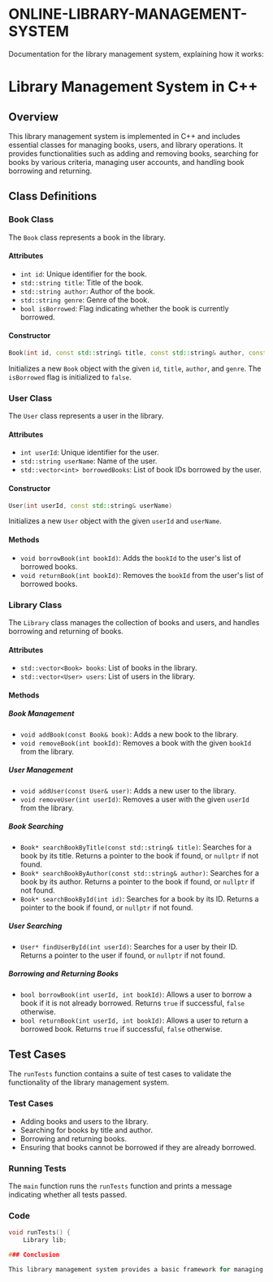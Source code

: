 # ONLINE-LIBRARY-MANAGEMENT-SYSTEM
Documentation for the library management system, explaining how it works:

# Library Management System in C++

## Overview

This library management system is implemented in C++ and includes essential classes for managing books, users, and library operations. It provides functionalities such as adding and removing books, searching for books by various criteria, managing user accounts, and handling book borrowing and returning.

## Class Definitions

### Book Class
The `Book` class represents a book in the library.

#### Attributes
- `int id`: Unique identifier for the book.
- `std::string title`: Title of the book.
- `std::string author`: Author of the book.
- `std::string genre`: Genre of the book.
- `bool isBorrowed`: Flag indicating whether the book is currently borrowed.

#### Constructor
```cpp
Book(int id, const std::string& title, const std::string& author, const std::string& genre)
```
Initializes a new `Book` object with the given `id`, `title`, `author`, and `genre`. The `isBorrowed` flag is initialized to `false`.

### User Class
The `User` class represents a user in the library.

#### Attributes
- `int userId`: Unique identifier for the user.
- `std::string userName`: Name of the user.
- `std::vector<int> borrowedBooks`: List of book IDs borrowed by the user.

#### Constructor
```cpp
User(int userId, const std::string& userName)
```
Initializes a new `User` object with the given `userId` and `userName`.

#### Methods
- `void borrowBook(int bookId)`: Adds the `bookId` to the user's list of borrowed books.
- `void returnBook(int bookId)`: Removes the `bookId` from the user's list of borrowed books.

### Library Class
The `Library` class manages the collection of books and users, and handles borrowing and returning of books.

#### Attributes
- `std::vector<Book> books`: List of books in the library.
- `std::vector<User> users`: List of users in the library.

#### Methods

##### Book Management
- `void addBook(const Book& book)`: Adds a new book to the library.
- `void removeBook(int bookId)`: Removes a book with the given `bookId` from the library.

##### User Management
- `void addUser(const User& user)`: Adds a new user to the library.
- `void removeUser(int userId)`: Removes a user with the given `userId` from the library.

##### Book Searching
- `Book* searchBookByTitle(const std::string& title)`: Searches for a book by its title. Returns a pointer to the book if found, or `nullptr` if not found.
- `Book* searchBookByAuthor(const std::string& author)`: Searches for a book by its author. Returns a pointer to the book if found, or `nullptr` if not found.
- `Book* searchBookById(int id)`: Searches for a book by its ID. Returns a pointer to the book if found, or `nullptr` if not found.

##### User Searching
- `User* findUserById(int userId)`: Searches for a user by their ID. Returns a pointer to the user if found, or `nullptr` if not found.

##### Borrowing and Returning Books
- `bool borrowBook(int userId, int bookId)`: Allows a user to borrow a book if it is not already borrowed. Returns `true` if successful, `false` otherwise.
- `bool returnBook(int userId, int bookId)`: Allows a user to return a borrowed book. Returns `true` if successful, `false` otherwise.

## Test Cases

The `runTests` function contains a suite of test cases to validate the functionality of the library management system.

### Test Cases
- Adding books and users to the library.
- Searching for books by title and author.
- Borrowing and returning books.
- Ensuring that books cannot be borrowed if they are already borrowed.

### Running Tests
The `main` function runs the `runTests` function and prints a message indicating whether all tests passed.

### Code
```cpp
void runTests() {
    Library lib;

### Conclusion

This library management system provides a basic framework for managing books and users, and includes functionalities for adding, removing, borrowing, and returning books. The included test cases ensure that the system works as expected. To extend this system, additional features such as user authentication, detailed book information, and advanced search criteria can be implemented.
